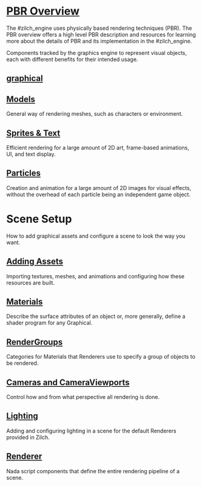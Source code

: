 
 # [ PBR Overview](graphics/physically_based_rendering.md)
The #zilch_engine uses physically based rendering techniques (PBR). The PBR overview offers a high level PBR description and resources for learning more about the details of PBR and its implementation in the #zilch_engine.

Components tracked by the graphics engine to represent visual objects, each with different benefits for their intended usage.

 ## [graphical](graphics/graphical.md)

 ## [Models](graphics/models.md)
General way of rendering meshes, such as characters or environment.

 ## [Sprites & Text](graphics/sprites.md)
Efficient rendering for a large amount of 2D art, frame-based animations, UI, and text display.

 ## [Particles](graphics/particles.md)
Creation and animation for a large amount of 2D images for visual effects, without the overhead of each particle being an independent game object.

 # Scene Setup
How to add graphical assets and configure a scene to look the way you want.

 ## [Adding Assets](graphics/adding_assets.md)
Importing textures, meshes, and animations and configuring how these resources are built.

 ## [Materials](graphics/materials.md)
Describe the surface attributes of an object or, more generally, define a shader program for any Graphical.

 ## [RenderGroups](graphics/rendergroups.md)
Categories for Materials that Renderers use to specify a group of objects to be rendered.

 ## [Cameras and CameraViewports](graphics/camerasviewportsrenderers.md)
Control how and from what perspective all rendering is done.

 ## [Lighting](graphics/lighting.md)
Adding and configuring lighting in a scene for the default Renderers provided in Zilch.

 ## [Renderer](graphics/renderer.md)
Nada script components that define the entire rendering pipeline of a scene.
 

 